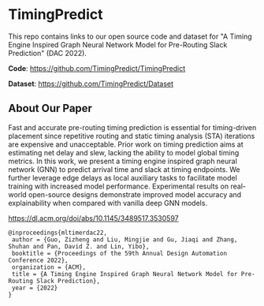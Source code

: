 # TimingPredict
This repo contains links to our open source code and dataset for "A Timing Engine Inspired Graph Neural Network Model for Pre-Routing Slack Prediction" (DAC 2022).

**Code**: https://github.com/TimingPredict/TimingPredict

**Dataset**: https://github.com/TimingPredict/Dataset



## About Our Paper

Fast and accurate pre-routing timing prediction is essential for timing-driven placement since repetitive routing and static timing analysis (STA) iterations are expensive and unacceptable. Prior work on timing prediction aims at estimating net delay and slew, lacking the ability to model global timing metrics. In this work, we present a timing engine inspired graph neural network (GNN) to predict arrival time and slack at timing endpoints. We further leverage edge delays as local auxiliary tasks to facilitate model training with increased model performance. Experimental results on real-world open-source designs demonstrate improved model accuracy and explainability when compared with vanilla deep GNN models.

https://dl.acm.org/doi/abs/10.1145/3489517.3530597

```
@inproceedings{mltimerdac22,
 author = {Guo, Zizheng and Liu, Mingjie and Gu, Jiaqi and Zhang, Shuhan and Pan, David Z. and Lin, Yibo},
 booktitle = {Proceedings of the 59th Annual Design Automation Conference 2022},
 organization = {ACM},
 title = {A Timing Engine Inspired Graph Neural Network Model for Pre-Routing Slack Prediction},
 year = {2022}
}
```

